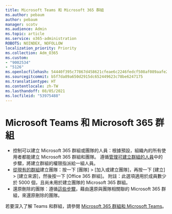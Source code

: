 ```yaml
---
title: Microsoft Teams 和 Microsoft 365 群組
ms.author: pebaum
author: pebaum
manager: scotv
ms.audience: Admin
ms.topic: article
ms.service: o365-administration
ROBOTS: NOINDEX, NOFOLLOW
localization_priority: Priority
ms.collection: Adm_O365
ms.custom:
- "9002534"
- "5126"
ms.openlocfilehash: 54440f395c77867d458621cfeae6c2246fedcf508af089aafe2a78b63fe8a5b9
ms.sourcegitcommit: b5f7da89a650d2915dc652449623c78be6247175
ms.translationtype: HT
ms.contentlocale: zh-TW
ms.lasthandoff: 08/05/2021
ms.locfileid: "53975488"
---
```

# <a name="microsoft-teams-and-microsoft-365-groups"></a>Microsoft Teams 和 Microsoft 365 群組

- 控制可以建立 Microsoft 365 群組或團隊的人員：根據預設，組織內的所有使用者都能建立 Microsoft 365 群組和團隊。 遵循[管理可建立群組的人員](https://support.office.com/article/4c46c8cb-17d0-44b5-9776-005fced8e618)中的步驟，將建立群組的權限指派給一組人員。
- [從現有的群組](https://support.microsoft.com/office/24ec428e-40d7-4a1a-ab87-29be7d145865)建立團隊：按一下 [團隊] > [加入或建立團隊]，再按一下 [建立] > [建立來源]，然後按一下 [Office 365 群組]。 附註：此選項適用於成員數少於 5000 個，且尚未用於建立團隊的 Microsoft 365 群組。
- 還原刪除的團隊：遵循[這些步驟](https://docs.microsoft.com/microsoftteams/archive-or-delete-a-team#restore-a-deleted-team)，藉由還原與團隊相關聯的 Microsoft 365 群組，來還原刪除的團隊。

若要深入了解 Teams 和群組，請參閱 [Microsoft 365 群組和 Microsoft Teams](https://docs.microsoft.com/microsoftteams/office-365-groups)。
